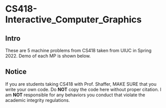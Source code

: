# CS418-Interactive_Computer_Graphics

## Intro
These are 5 machine problems from CS418 taken from UIUC in Spring 2022. Demo of each MP is shown below.

## Notice
If you are students taking CS418 with Prof. Shaffer, MAKE SURE that you write your own code. Do **NOT** copy the code here without proper citation. I am **NOT** responsible for any behaviors you conduct that violate the academic integrity regulations. 

